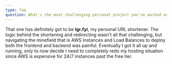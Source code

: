```yaml
---
type: faq
question: What's the most challenging personal project you've worked on?
---
```


That one has definitely got to be **lgr.fyi**, my personal URL shortener. The logic behind the shortening and redirecting wasn't all that challenging, but navigating the minefield that is AWS Instances and Load Balances to deploy both the frontend and backend was painful. Eventually I got it all up and running, only to now decide I need to completely redo my hosting situation since AWS is expensive for 24/7 instances past the free tier.
